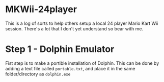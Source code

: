 # MKWii-24player
This is a log of sorts to help others setup a local 24 player Mario Kart Wii session. There's a lot that I don't yet understand so bear with me.
# Step 1 - Dolphin Emulator
Fist step is to make a portible installation of Dolphin. This can be done by adding a text file called `portable.txt`, and place it in the same folder/directory as `dolphin.exe`
